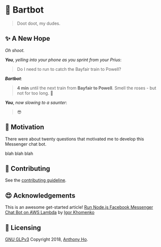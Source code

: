 # :light_rail: Bartbot

> Doot doot, my dudes.

## :sparkles: A New Hope

*Oh shoot.*

***You***, *yelling into your phone as you sprint from your Prius*:

> Do I need to run to catch the Bayfair train to Powell?

***Bartbot***:

> **4 min** until the next train from **Bayfair to Powell**. Smell the roses - but not for too long. :rose:

***You***, *now slowing to a saunter*:

> :sunglasses:

## :thought_balloon: Motivation

There were about twenty questions that motivated me to develop this Messenger chat bot.

<!-- emoji test :smile: :monorail: :light_rail: :metro: -->
blah blah blah

## :pray: Contributing

See the [contributing guideline](contributing.md).

## :heart_eyes: Acknowledgements

This is an awesome get-started article!
[Run Node.js Facebook Messenger Chat Bot on AWS Lambda](https://tutorials.botsfloor.com/run-facebook-messenger-chat-bot-on-aws-lambda-2fa800a67d76) by [Igor Khomenko](https://tutorials.botsfloor.com/@igorkhomenko?source=post_header_lockup)

## :key: Licensing

[GNU GLPv3](LICENSE) Copyright 2018, [Anthony Ho](http://github.com/anwyho).

<!-- https://kogalkbizj.execute-api.us-west-1.amazonaws.com/default/jsProcessMessages -->